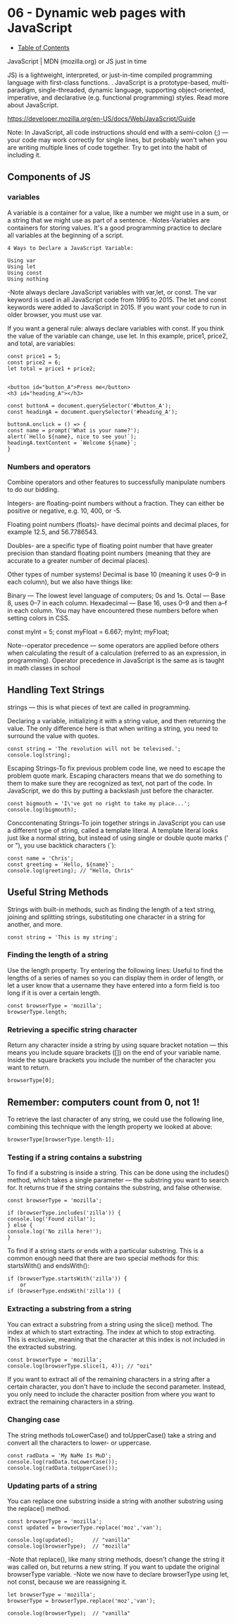 # 06 - Dynamic web pages with JavaScript

- [Table of Contents](../README.md)


JavaScript | MDN (mozilla.org)  or JS  just in time

JS) is a lightweight, interpreted, or just-in-time compiled programming language with first-class functions. . JavaScript is a prototype-based, multi-paradigm, single-threaded, dynamic language, supporting object-oriented, imperative, and declarative (e.g. functional programming) styles. Read more about JavaScript.

https://developer.mozilla.org/en-US/docs/Web/JavaScript/Guide

Note: In JavaScript, all code instructions should end with a semi-colon (;) — your code may work correctly for single lines, but probably won't when you are writing multiple lines of code together. Try to get into the habit of including it.

## Components of JS

### variables
A variable is a container for a value, like a number we might use in a sum, or a string that we might use as part of a sentence.
-Notes-Variables are containers for storing values. It's a good programming practice to declare all variables at the beginning of a script.

    4 Ways to Declare a JavaScript Variable:

    Using var
    Using let
    Using const
    Using nothing

-Note always declare JavaScript variables with var,let, or const. The var keyword is used in all JavaScript code from 1995 to 2015. The let and const keywords were added to JavaScript in 2015. If you want your code to run in older browser, you must use var.

If you want a general rule: always declare variables with const. If you think the value of the variable can change, use let. In this example, price1, price2, and total, are variables:

    const price1 = 5;
    const price2 = 6;
    let total = price1 + price2;


    <button id="button_A">Press me</button>
    <h3 id="heading_A"></h3>

    const buttonA = document.querySelector('#button_A');
    const headingA = document.querySelector('#heading_A');

    buttonA.onclick = () => {
    const name = prompt('What is your name?');
    alert(`Hello ${name}, nice to see you!`);
    headingA.textContent = `Welcome ${name}`;
    }

### Numbers and operators
Combine operators and other features to successfully manipulate numbers to do our bidding.

Integers- are floating-point numbers without a fraction. They can either be positive or negative, e.g. 10, 400, or -5.

Floating point numbers (floats)- have decimal points and decimal places, for example 12.5, and 56.7786543.

Doubles- are a specific type of floating point number that have greater precision than standard floating point numbers (meaning that they are accurate to a greater number of decimal places).

Other types of number systems! Decimal is base 10 (meaning it uses 0–9 in each column), but we also have things like:

Binary — The lowest level language of computers; 0s and 1s.
Octal — Base 8, uses 0–7 in each column.
Hexadecimal — Base 16, uses 0–9 and then a–f in each column. You may have encountered these numbers before when setting colors in CSS.

const myInt = 5;
const myFloat = 6.667;
myInt;
myFloat;

Note--operator precedence — some operators are applied before others when calculating the result of a calculation (referred to as an expression, in programming). Operator precedence in JavaScript is the same as is taught in math classes in school

## Handling Text Strings

strings — this is what pieces of text are called in programming.

Declaring a variable, initializing it with a string value, and then returning the value. The only difference here is that when writing a string, you need to surround the value with quotes.

    const string = 'The revolution will not be televised.';
    console.log(string);

Escaping Strings-To fix previous problem code line, we need to escape the problem quote mark. Escaping characters means that we do something to them to make sure they are recognized as text, not part of the code. In JavaScript, we do this by putting a backslash just before the character.

    const bigmouth = 'I\'ve got no right to take my place...';
    console.log(bigmouth);

Conccontenating Strings-To join together strings in JavaScript you can use a different type of string, called a template literal. A template literal looks just like a normal string, but instead of using single or double quote marks (' or "), you use backtick characters (`):

    const name = 'Chris';
    const greeting = `Hello, ${name}`;
    console.log(greeting); // "Hello, Chris"

## Useful String Methods

Strings with built-in methods, such as finding the length of a text string, joining and splitting strings, substituting one character in a string for another, and more.

    const string = 'This is my string';

### Finding the length of a string
Use the length property. Try entering the following lines: Useful to find the lengths of a series of names so you can display them in order of length, or let a user know that a username they have entered into a form field is too long if it is over a certain length.

    const browserType = 'mozilla';
    browserType.length;

### Retrieving a specific string character
Return any character inside a string by using square bracket notation — this means you include square brackets ([]) on the end of your variable name. Inside the square brackets you include the number of the character you want to return.

    browserType[0];

## Remember: computers count from 0, not 1!

To retrieve the last character of any string, we could use the following line, combining this technique with the length property we looked at above:

    browserType[browserType.length-1];

### Testing if a string contains a substring
To find if a substring is inside a string. This can be done using the includes() method, which takes a single parameter — the substring you want to search for. It returns true if the string contains the substring, and false otherwise.

    const browserType = 'mozilla';

    if (browserType.includes('zilla')) {
    console.log('Found zilla!');
    } else {
    console.log('No zilla here!');
    }

To find if a string starts or ends with a particular substring. This is a common enough need that there are two special methods for this: startsWith() and endsWith():

    if (browserType.startsWith('zilla')) {
        or
    if (browserType.endsWith('zilla')) {

### Extracting a substring from a string
You can extract a substring from a string using the slice() method. The index at which to start extracting. The index at which to stop extracting. This is exclusive, meaning that the character at this index is not included in the extracted substring.

    const browserType = 'mozilla';
    console.log(browserType.slice(1, 4)); // "ozi"

If you want to extract all of the remaining characters in a string after a certain character, you don't have to include the second parameter. Instead, you only need to include the character position from where you want to extract the remaining characters in a string.

### Changing case
The string methods toLowerCase() and toUpperCase() take a string and convert all the characters to lower- or uppercase.

    const radData = 'My NaMe Is MuD';
    console.log(radData.toLowerCase());
    console.log(radData.toUpperCase());

### Updating parts of a string
You can replace one substring inside a string with another substring using the replace() method.

    const browserType = 'mozilla';
    const updated = browserType.replace('moz','van');

    console.log(updated);      // "vanilla"
    console.log(browserType);  // "mozilla"

-Note that replace(), like many string methods, doesn't change the string it was called on, but returns a new string. If you want to update the original browserType variable.
-Note we now have to declare browserType using let, not const, because we are reassigning it.

    let browserType = 'mozilla';
    browserType = browserType.replace('moz','van');

    console.log(browserType);  // "vanilla"
